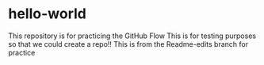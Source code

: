# hello-world
This repository is for practicing the GitHub Flow
This is for testing purposes so that we could create a repo!!
This is from the Readme-edits branch for practice
